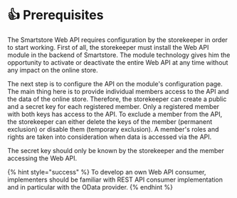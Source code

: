 # 👍 Prerequisites

The Smartstore Web API requires configuration by the storekeeper in order to start working. First of all, the storekeeper must install the Web API module in the backend of Smartstore. The module technology gives him the opportunity to activate or deactivate the entire Web API at any time without any impact on the online store.

The next step is to configure the API on the module's configuration page. The main thing here is to provide individual members access to the API and the data of the online store. Therefore, the storekeeper can create a public and a secret key for each registered member. Only a registered member with both keys has access to the API. To exclude a member from the API, the storekeeper can either delete the keys of the member (permanent exclusion) or disable them (temporary exclusion). A member's roles and rights are taken into consideration when data is accessed via the API.

The secret key should only be known by the storekeeper and the member accessing the Web API.

{% hint style="success" %}
To develop an own Web API consumer, implementers should be familiar with REST API consumer implementation and in particular with the OData provider.
{% endhint %}
